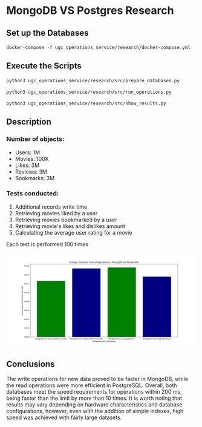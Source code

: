 # MongoDB VS Postgres Research

## Set up the Databases

```shell
docker-compose -f ugc_operations_service/research/docker-compose.yml
```

## Execute the Scripts

```shell 
python3 ugc_operations_service/research/src/prepare_databases.py
```

```shell
python3 ugc_operations_service/research/src/run_operations.py
```

```shell
python3 ugc_operations_service/research/src/show_results.py
```

## Description

### Number of objects:

- Users: 1M
- Movies: 100K
- Likes: 3M
- Reviews: 3M
- Bookmarks: 3M

### Tests conducted:

1) Additional records write time
2) Retrieving movies liked by a user
3) Retrieving movies bookmarked by a user
4) Retrieving movie's likes and dislikes amount
5) Calculating the average user rating for a movie

Each test is performed 100 times

![image](Figure_1.png)


## Conclusions
The write operations for new data proved to be faster in MongoDB, while the read operations were more efficient in PostgreSQL. 
Overall, both databases meet the speed requirements for operations within 200 ms, being faster than the limit by more than 10 times.
It is worth noting that results may vary depending on hardware characteristics and database configurations,
however, even with the addition of simple indexes, high speed was achieved with fairly large datasets.
